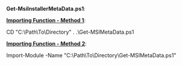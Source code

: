 <b>Get-MsiInstallerMetaData.ps1</b>:<br />

<b><u>Importing Function - Method 1</u></b>:<br />

CD "C:\Path\To\Directory"
. .\Get-MSIMetaData.ps1

<b><u>Importing Function - Method 2</u></b>:<br />

Import-Module -Name "C:\Path\To\Directory\Get-MSIMetaData.ps1"

